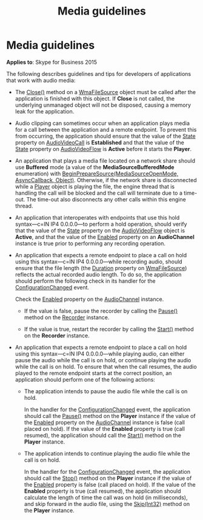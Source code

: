 ﻿---
title: Media guidelines
TOCTitle: Media guidelines
ms:assetid: 4c461569-1110-4cc4-aed1-f7f675b6bbc9
ms:mtpsurl: https://msdn.microsoft.com/en-us/library/Dn466086(v=office.16)
ms:contentKeyID: 65240029
ms.date: 07/27/2015
mtps_version: v=office.16
---

# Media guidelines


**Applies to**: Skype for Business 2015

The following describes guidelines and tips for developers of applications that work with audio media:

  - The [Close()](https://msdn.microsoft.com/en-us/library/hh384406\(v=office.16\)) method on a [WmaFileSource](https://msdn.microsoft.com/en-us/library/hh381280\(v=office.16\)) object must be called after the application is finished with this object. If **Close** is not called, the underlying unmanaged object will not be disposed, causing a memory leak for the application.

  - Audio clipping can sometimes occur when an application plays media for a call between the application and a remote endpoint. To prevent this from occurring, the application should ensure that the value of the [State](https://msdn.microsoft.com/en-us/library/hh381151\(v=office.16\)) property on [AudioVideoCall](https://docs.microsoft.com/dotnet/api/microsoft.rtc.collaboration.audiovideo.audiovideocall?view=ucma-api) is **Established** and that the value of the [State](https://msdn.microsoft.com/en-us/library/hh349893\(v=office.16\)) property on [AudioVideoFlow](https://docs.microsoft.com/dotnet/api/microsoft.rtc.collaboration.audiovideo.audiovideoflow?view=ucma-api) is **Active** before it starts the **Player**.

  - An application that plays a media file located on a network share should use **Buffered** mode (a value of the **MediaSourceBufferedMode** enumeration) with [BeginPrepareSource(MediaSourceOpenMode, AsyncCallback, Object)](https://msdn.microsoft.com/en-us/library/hh349115\(v=office.16\)). Otherwise, if the network share is disconnected while a [Player](https://docs.microsoft.com/dotnet/api/microsoft.rtc.collaboration.audiovideo.player?view=ucma-api) object is playing the file, the engine thread that is handling the call will be blocked and the call will terminate due to a time-out. The time-out also disconnects any other calls within this engine thread.

  - An application that interoperates with endpoints that use this hold syntax—c=IN IP4 0.0.0.0—to perform a hold operation, should verify that the value of the [State](https://msdn.microsoft.com/en-us/library/hh349893\(v=office.16\)) property on the [AudioVideoFlow](https://docs.microsoft.com/dotnet/api/microsoft.rtc.collaboration.audiovideo.audiovideoflow?view=ucma-api) object is **Active**, and that the value of the [Enabled](https://msdn.microsoft.com/en-us/library/hh365886\(v=office.16\)) property on an **AudioChannel** instance is true prior to performing any recording operation.

  - An application that expects a remote endpoint to place a call on hold using this syntax—c=IN IP4 0.0.0.0—while recording audio, should ensure that the file length (the [Duration](https://msdn.microsoft.com/en-us/library/hh384378\(v=office.16\)) property on [WmaFileSource](https://msdn.microsoft.com/en-us/library/hh381280\(v=office.16\))) reflects the actual recorded audio length. To do so, the application should perform the following check in its handler for the [ConfigurationChanged](https://msdn.microsoft.com/en-us/library/hh385088\(v=office.16\)) event.
    
    Check the [Enabled](https://msdn.microsoft.com/en-us/library/hh365886\(v=office.16\)) property on the [AudioChannel](https://docs.microsoft.com/dotnet/api/microsoft.rtc.collaboration.audiovideo.audiochannel?view=ucma-api) instance.
    
      - If the value is false, pause the recorder by calling the [Pause()](https://msdn.microsoft.com/en-us/library/hh349541\(v=office.16\)) method on the [Recorder](https://docs.microsoft.com/dotnet/api/microsoft.rtc.collaboration.audiovideo.recorder?view=ucma-api) instance.
    
      - If the value is true, restart the recorder by calling the [Start()](https://msdn.microsoft.com/en-us/library/hh383534\(v=office.16\)) method on the **Recorder** instance.

  - An application that expects a remote endpoint to place a call on hold using this syntax—c=IN IP4 0.0.0.0—while playing audio, can either pause the audio while the call is on hold, or continue playing the audio while the call is on hold. To ensure that when the call resumes, the audio played to the remote endpoint starts at the correct position, an application should perform one of the following actions:
    
      - The application intends to pause the audio file while the call is on hold.
        
        In the handler for the [ConfigurationChanged](https://msdn.microsoft.com/en-us/library/hh385088\(v=office.16\)) event, the application should call the [Pause()](https://msdn.microsoft.com/en-us/library/hh381641\(v=office.16\)) method on the **Player** instance if the value of the [Enabled](https://msdn.microsoft.com/en-us/library/hh365886\(v=office.16\)) property on the [AudioChannel](https://docs.microsoft.com/dotnet/api/microsoft.rtc.collaboration.audiovideo.audiochannel?view=ucma-api) instance is false (call placed on hold). If the value of the **Enabled** property is true (call resumed), the application should call the [Start()](https://msdn.microsoft.com/en-us/library/hh382632\(v=office.16\)) method on the **Player** instance.
    
      - The application intends to continue playing the audio file while the call is on hold.
        
        In the handler for the [ConfigurationChanged](https://msdn.microsoft.com/en-us/library/hh385088\(v=office.16\)) event, the application should call the [Stop()](https://msdn.microsoft.com/en-us/library/hh350156\(v=office.16\)) method on the **Player** instance if the value of the [Enabled](https://msdn.microsoft.com/en-us/library/hh365886\(v=office.16\)) property is false (call placed on hold). If the value of the **Enabled** property is true (call resumed), the application should calculate the length of time the call was on hold (in milliseconds), and skip forward in the audio file, using the [Skip(Int32)](https://msdn.microsoft.com/en-us/library/hh383920\(v=office.16\)) method on the **Player** instance.


